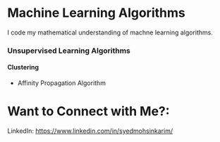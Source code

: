 # Machine Learning Algorithms
I code my mathematical understanding of machne learning algorithms.

### Unsupervised Learning Algorithms
#### Clustering
- Affinity Propagation Algorithm

# Want to Connect with Me?:
LinkedIn: https://www.linkedin.com/in/syedmohsinkarim/
